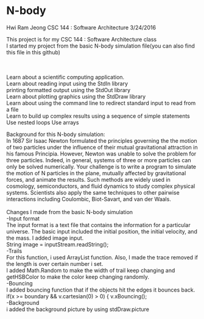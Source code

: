 # N-body

Hwi Ram Jeong
CSC 144 : Software Architecture
3/24/2016

This project is for my CSC 144 : Software Architecture class<br>
I started my project from the basic N-body simulation file(you can also find this file in this github)<br>

<br>
<br> Learn about a scientific computing application.<br>
Learn about reading input using the StdIn library<br> printing formatted output using the StdOut library<br> Learn about plotting graphics using the StdDraw library<br> Learn about using the command line to redirect standard input to read from a file<br> Learn to build up complex results using a sequence of simple statements Use nested loops Use arrays<br>

Background for this N-body simulation:<br> In 1687 Sir Isaac Newton formulated the principles governing the the motion of two particles under the influence of their mutual gravitational attraction in his famous Principia. However, Newton was unable to solve the problem for three particles. Indeed, in general, systems of three or more particles can only be solved numerically. Your challenge is to write a program to simulate the motion of N particles in the plane, mutually affected by gravitational forces, and animate the results. Such methods are widely used in cosmology, semiconductors, and fluid dynamics to study complex physical systems. Scientists also apply the same techniques to other pairwise interactions including Coulombic, Biot-Savart, and van der Waals.
<br><br>
Changes I made from the basic N-body simulation<br>
-Input format <br>
The input format is a text file that contains the information for a particular universe. 
The basic input included the initial position, the initial velocity, and the mass.
I added image input. <br> String image = inputStream.readString();<br>
-Trails<br>
For this function, i used ArrayList function. Also, I made the trace removed if the length is over certain number i set.<br>
I added Math.Random to make the width of trail keep changing and getHSBColor to make the color keep changing randomly. <br>
-Bouncing <br>
I added bouncing function that if the objects hit the edges it bounces back. <br> if(x >= boundary  && v.cartesian(0) > 0) {
            v.xBouncing(); <br>
-Background <br>
i added the background picture by using stdDraw.picture 
